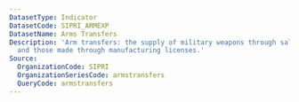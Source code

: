 ```yaml
---
DatasetType: Indicator
DatasetCode: SIPRI_ARMEXP
DatasetName: Arms Transfers
Description: 'Arm transfers: the supply of military weapons through sales, aid, gifts,
  and those made through manufacturing licenses.'
Source:
  OrganizationCode: SIPRI
  OrganizationSeriesCode: armstransfers
  QueryCode: armstransfers
---
```


